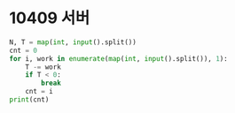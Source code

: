 # 10409 서버



```python
N, T = map(int, input().split())
cnt = 0
for i, work in enumerate(map(int, input().split()), 1):
    T -= work
    if T < 0:
        break
    cnt = i
print(cnt)
```

